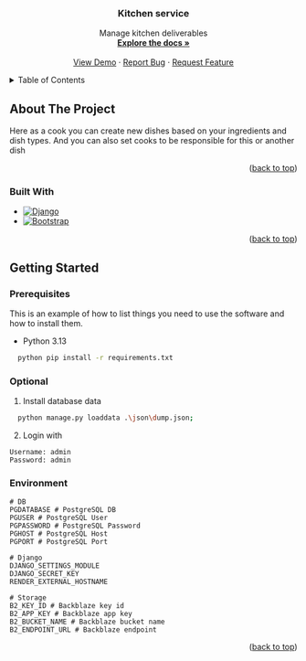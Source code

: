 <br />
<div align="center">
  <h3 align="center">Kitchen service</h3>

  <p align="center">
    Manage kitchen deliverables
    <br />
    <a href="https://github.com/Windings-Lab/kitchen-service"><strong>Explore the docs »</strong></a>
    <br />
    <br />
    <a href="https://kitchen-service-gnab.onrender.com">View Demo</a>
    &middot;
    <a href="https://github.com/Windings-Lab/kitchen-service/issues/new?labels=bug&template=bug-report---.md">Report Bug</a>
    &middot;
    <a href="https://github.com/Windings-Lab/kitchen-service/issues/new?labels=enhancement&template=feature-request---.md">Request Feature</a>
  </p>
</div>

<!-- TABLE OF CONTENTS -->
<details>
  <summary>Table of Contents</summary>
  <ol>
    <li>
      <a href="#about-the-project">About The Project</a>
      <ul>
        <li><a href="#built-with">Built With</a></li>
      </ul>
    </li>
    <li>
      <a href="#getting-started">Getting Started</a>
      <ul>
        <li><a href="#prerequisites">Prerequisites</a></li>
        <li><a href="#installation">Installation</a></li>
      </ul>
    </li>
  </ol>
</details>



<!-- ABOUT THE PROJECT -->
## About The Project

Here as a cook you can create new dishes based on your ingredients and dish types. And you can also set cooks to be responsible for this or another dish


<p align="right">(<a href="#readme-top">back to top</a>)</p>



### Built With

* [![Django][DjangoProject.com]][Django-url]
* [![Bootstrap][Bootstrap.com]][Bootstrap-url]


<p align="right">(<a href="#readme-top">back to top</a>)</p>



<!-- GETTING STARTED -->
## Getting Started

### Prerequisites

This is an example of how to list things you need to use the software and how to install them.
* Python 3.13
```sh
  python pip install -r requirements.txt
```

### Optional

1. Install database data
```sh
  python manage.py loaddata .\json\dump.json;
```

2. Login with
```
Username: admin
Password: admin
```

### Environment

```dotenv
# DB
PGDATABASE # PostgreSQL DB
PGUSER # PostgreSQL User
PGPASSWORD # PostgreSQL Password
PGHOST # PostgreSQL Host
PGPORT # PostgreSQL Port

# Django
DJANGO_SETTINGS_MODULE
DJANGO_SECRET_KEY
RENDER_EXTERNAL_HOSTNAME

# Storage
B2_KEY_ID # Backblaze key id
B2_APP_KEY # Backblaze app key
B2_BUCKET_NAME # Backblaze bucket name
B2_ENDPOINT_URL # Backblaze endpoint
```

<p align="right">(<a href="#readme-top">back to top</a>)</p>

<!-- MARKDOWN LINKS & IMAGES -->
<!-- https://www.markdownguide.org/basic-syntax/#reference-style-links -->
[DjangoProject.com]: https://img.shields.io/badge/Django-092E20?style=for-the-badge&logo=django&logoColor=green
[Django-url]: https://www.djangoproject.com/
[Bootstrap.com]: https://img.shields.io/badge/Bootstrap-563D7C?style=for-the-badge&logo=bootstrap&logoColor=white
[Bootstrap-url]: https://getbootstrap.com
